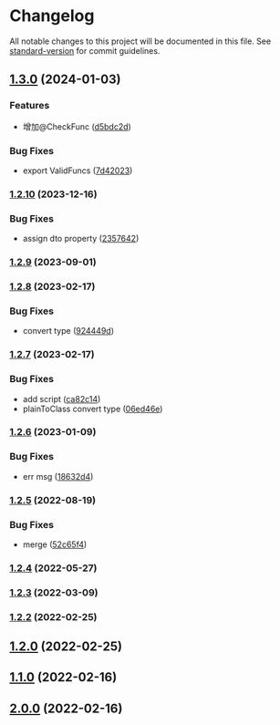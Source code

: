 # Changelog

All notable changes to this project will be documented in this file. See [standard-version](https://github.com/conventional-changelog/standard-version) for commit guidelines.

## [1.3.0](https://github.com/koatty/koatty_validation/compare/v1.2.10...v1.3.0) (2024-01-03)


### Features

* 增加@CheckFunc ([d5bdc2d](https://github.com/koatty/koatty_validation/commit/d5bdc2d51cdbf6d558e376bfda51e126158d4e75))


### Bug Fixes

* export ValidFuncs ([7d42023](https://github.com/koatty/koatty_validation/commit/7d42023138e9577c9646423c4c38faffba46fb10))

### [1.2.10](https://github.com/koatty/koatty_validation/compare/v1.2.9...v1.2.10) (2023-12-16)


### Bug Fixes

* assign dto property ([2357642](https://github.com/koatty/koatty_validation/commit/2357642f6ac1479c839454d40ec4bd89f3fbd7b2))

### [1.2.9](https://github.com/koatty/koatty_validation/compare/v1.2.8...v1.2.9) (2023-09-01)

### [1.2.8](https://github.com/koatty/koatty_validation/compare/v1.2.7...v1.2.8) (2023-02-17)


### Bug Fixes

* convert type ([924449d](https://github.com/koatty/koatty_validation/commit/924449d9f5fd7b14cbe3c1532f96416e69cc4eed))

### [1.2.7](https://github.com/koatty/koatty_validation/compare/v1.2.6...v1.2.7) (2023-02-17)


### Bug Fixes

* add script ([ca82c14](https://github.com/koatty/koatty_validation/commit/ca82c14b0a2226024fb2c4476ba7353be7a2f65a))
* plainToClass convert type ([06ed46e](https://github.com/koatty/koatty_validation/commit/06ed46e21ce191dc1c9f5c18ee7d029e9b6d4abf))

### [1.2.6](https://github.com/koatty/koatty_validation/compare/v1.2.5...v1.2.6) (2023-01-09)


### Bug Fixes

* err msg ([18632d4](https://github.com/koatty/koatty_validation/commit/18632d4c9b05b1d117be7f8170da0ce014018ab8))

### [1.2.5](https://github.com/koatty/koatty_validation/compare/v1.2.4...v1.2.5) (2022-08-19)


### Bug Fixes

* merge ([52c65f4](https://github.com/koatty/koatty_validation/commit/52c65f41c46a02a3fc5735e6e22ee6a3ed5337f8))

### [1.2.4](https://github.com/koatty/koatty_validation/compare/v1.2.3...v1.2.4) (2022-05-27)

### [1.2.3](https://github.com/koatty/koatty_validation/compare/v1.2.2...v1.2.3) (2022-03-09)

### [1.2.2](https://github.com/koatty/koatty_validation/compare/v1.2.0...v1.2.2) (2022-02-25)

## [1.2.0](https://github.com/koatty/koatty_validation/compare/v1.1.0...v1.2.0) (2022-02-25)

## [1.1.0](https://github.com/koatty/koatty_validation/compare/v1.0.12...v1.1.0) (2022-02-16)

## [2.0.0](https://github.com/koatty/koatty_validation/compare/v1.0.12...v2.0.0) (2022-02-16)
